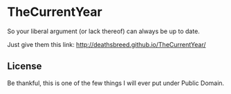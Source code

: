 # TheCurrentYear
So your liberal argument (or lack thereof) can always be up to date.

Just give them this link: http://deathsbreed.github.io/TheCurrentYear/

## License
Be thankful, this is one of the few things I will ever put under Public
Domain.
